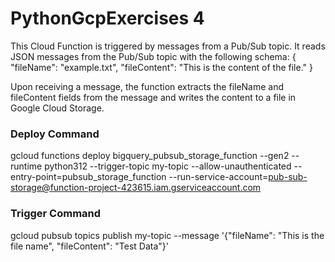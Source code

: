 # PythonGcpExercises 4

This Cloud Function is triggered by messages from a Pub/Sub topic. It reads JSON messages from the Pub/Sub topic with the following schema:
{
  "fileName": "example.txt",
  "fileContent": "This is the content of the file."
}

Upon receiving a message, the function extracts the fileName and fileContent fields from the message and writes the content to a file in Google Cloud Storage.
 
### Deploy Command 
gcloud functions deploy bigquery_pubsub_storage_function --gen2 --runtime python312 --trigger-topic my-topic --allow-unauthenticated --entry-point=pubsub_storage_function --run-service-account=pub-sub-storage@function-project-423615.iam.gserviceaccount.com

### Trigger Command
gcloud pubsub topics publish my-topic --message '{"fileName": "This is the file name", "fileContent": "Test Data"}'